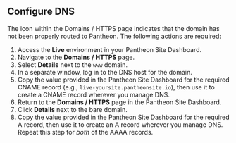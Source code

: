 ## Configure DNS

The <span class="glyphicons glyphicons-alert text-warning"></span> icon within the Domains / HTTPS page indicates that the domain has not been properly routed to Pantheon. The following actions are required:


1. Access the **<span class="glyphicons glyphicons-cardio"></span> Live** environment in your Pantheon Site Dashboard.
1. Navigate to the **<span class="glyphicons glyphicons-global"></span> Domains / HTTPS** page.
1. Select **Details** next to the `www` domain.
1. In a separate window, log in to the DNS host for the domain.
1. Copy the value provided in the Pantheon Site Dashboard for the required CNAME record (e.g., `live-yoursite.pantheonsite.io`), then use it to create a CNAME record wherever you manage DNS.
1. Return to the **<span class="glyphicons glyphicons-global"></span> Domains / HTTPS** page in the Pantheon Site Dashboard.
1. Click **Details** next to the bare domain.
1. Copy the value provided in the Pantheon Site Dashboard for the required A record, then use it to create an A record wherever you manage DNS. Repeat this step for <i>both</i> of the AAAA records.
